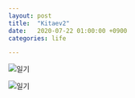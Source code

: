 ```yaml
---
layout: post
title:  "Kitaev2"
date:   2020-07-22 01:00:00 +0900
categories: life

---
```



![일기]({{site.baseurl}}/images/2020-07-22.png)

![일기]({{site.baseurl}}/images/2020-07-22-2.png)
